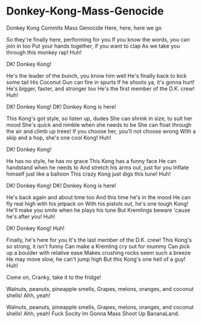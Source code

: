 # Donkey-Kong-Mass-Genocide
Donkey Kong Commits Mass Genocide
Here, here, here we go

So they're finally here, performing for you
If you know the words, you can join in too
Put your hands together, if you want to clap
As we take you through this monkey rap!
Huh!

DK! Donkey Kong!

He's the leader of the bunch, you know him well
He's finally back to kick some tail
His Coconut Gun can fire in spurts
If he shoots ya, it's gonna hurt!
He's bigger, faster, and stronger too
He's the first member of the D.K. crew!
Huh!

DK! Donkey Kong!
DK! Donkey Kong is here!

This Kong's got style, so listen up, dudes
She can shrink in size, to suit her mood
She's quick and nimble when she needs to be
She can float through the air and climb up trees!
If you choose her, you'll not choose wrong
With a skip and a hop, she's one cool Kong!
Huh!

DK! Donkey Kong!

He has no style, he has no grace
This Kong has a funny face
He can handstand when he needs to
And stretch his arms out, just for you
Inflate himself just like a balloon
This crazy Kong just digs this tune!
Huh!

DK! Donkey Kong!
DK! Donkey Kong is here!

He's back again and about time too
And this time he's in the mood
He can fly real high with his jetpack on
With his pistols out, he's one tough Kong!
He'll make you smile when he plays his tune
But Kremlings beware 'cause he's after you!
Huh!

DK! Donkey Kong!
Huh!

Finally, he's here for you
It's the last member of the D.K. crew!
This Kong's so strong, it isn't funny
Can make a Kremling cry out for mummy
Can pick up a boulder with relative ease
Makes crushing rocks seem such a breeze
He may move slow, he can't jump high
But this Kong's one hell of a guy!
Huh!

Come on, Cranky, take it to the fridge!

Walnuts, peanuts, pineapple smells,
Grapes, melons, oranges, and coconut shells!
Ahh, yeah!

Walnuts, peanuts, pineapple smells,
Grapes, melons, oranges, and coconut shells!
Ahh, yeah!
Fuck Socity Im Gonna Mass Shoot Up BananaLand.


